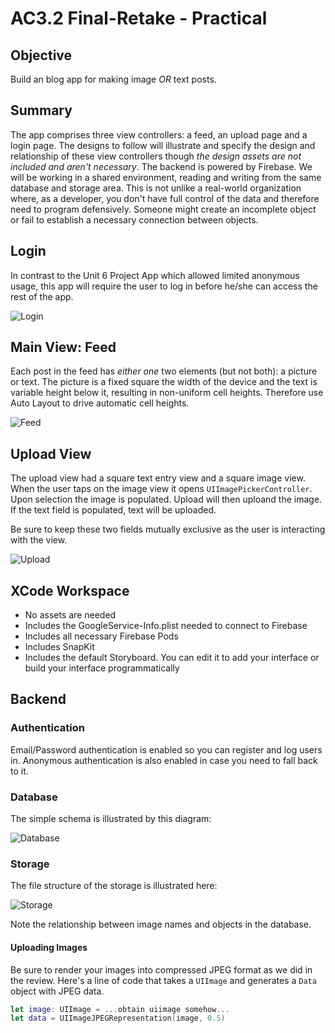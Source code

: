 # AC3.2 Final-Retake - Practical

## Objective

Build an blog app for making image *OR* text posts.

## Summary

The app comprises three view controllers: a feed, an upload page and a login page.
 The designs to follow
will illustrate and specify the design and relationship of these view controllers
though *the design assets are not included and aren't necessary*.
 The backend is powered by Firebase. 
We will be working in a shared environment, reading and writing from the same database
and storage area. This is not unlike a real-world organization where, as a developer, you don't 
have full control of the data and therefore need to program defensively. Someone might create an
incomplete object or fail to establish a necessary connection between objects.

## Login

In contrast to the Unit 6 Project App which allowed limited anonymous usage, this app will
require the user to log in before he/she can access the rest of the app. 

![Login](readme_assets/login.png)


## Main View: Feed

Each post in the feed has *either one* two elements (but not both): a picture or text. The picture is a fixed square the width
of the device and the text is variable height below it, resulting in non-uniform cell heights.
Therefore use Auto Layout to drive automatic cell heights.

![Feed](readme_assets/feed.png)


## Upload View

The upload view had a square text entry view and a square image view. When the user taps on the
image view it  opens ```UIImagePickerController```. Upon selection the image is populated.
Upload will then uploand the image. If the text field is populated, text will be uploaded.

Be sure to keep these two fields mutually exclusive as the user is interacting with the view.

![Upload](readme_assets/upload.png)


## XCode Workspace

* No assets are needed
* Includes the GoogleService-Info.plist needed to connect to Firebase
* Includes all necessary Firebase Pods
* Includes SnapKit
* Includes the default Storyboard. You can edit it to add your interface or build
	your interface programmatically

## Backend

### Authentication

Email/Password authentication is enabled so you can register and log users in. Anonymous
authentication is also enabled in case you need to fall back to it. 

### Database

The simple schema is illustrated by this diagram:

![Database](readme_assets/database.png)

### Storage

The file structure of the storage is illustrated here: 

![Storage](readme_assets/storage.png)

Note the relationship between image names and objects in the database.

#### Uploading Images

Be sure to render your images into compressed JPEG format as we did in the review.
Here's a line of code that takes a ```UIImage``` and generates a ```Data``` object
with JPEG data. 

```swift
let image: UIImage = ...obtain uiimage somehow...
let data = UIImageJPEGRepresentation(image, 0.5)
```
